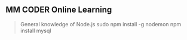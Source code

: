 ## MM CODER Online Learning

> General knowledge of Node.js
> sudo npm install -g nodemon
> npm install mysql